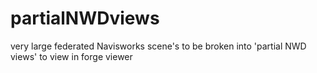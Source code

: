 # partialNWDviews
very large federated Navisworks scene's to be broken into 'partial NWD views' to view in forge viewer
